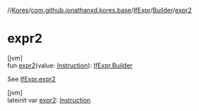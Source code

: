 //[Kores](../../../../index.md)/[com.github.jonathanxd.kores.base](../../index.md)/[IfExpr](../index.md)/[Builder](index.md)/[expr2](expr2.md)

# expr2

[jvm]\
fun [expr2](expr2.md)(value: [Instruction](../../../com.github.jonathanxd.kores/-instruction/index.md)): [IfExpr.Builder](index.md)

See [IfExpr.expr2](../expr2.md)

[jvm]\
lateinit var [expr2](expr2.md): [Instruction](../../../com.github.jonathanxd.kores/-instruction/index.md)
